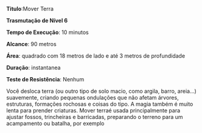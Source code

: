 **Titulo**:Mover Terra

**Trasmutação de Nível 6**

**Tempo de Execução**: 10 minutos

**Alcance**: 90 metros

**Área**: quadrado com 18 metros de lado e até 3 metros de profundidade

**Duração**: instantanea

**Teste de Resistência**: Nenhum

Você desloca terra (ou outro tipo de solo macio, como argila, barro, areia...) suavemente, criando pequenas ondulações que não afetam árvores, estruturas, formações rochosas e coisas do tipo. A magia também é muito lenta para prender criaturas. Mover terraé usada principalmente para ajustar fossos, trincheiras 
e barricadas, preparando o terreno para um acampamento ou batalha, por exemplo
